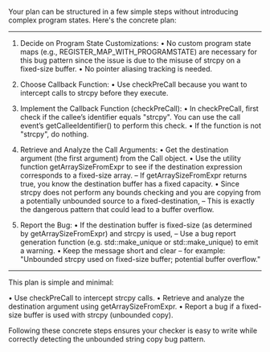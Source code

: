 Your plan can be structured in a few simple steps without introducing complex program states. Here's the concrete plan:

------------------------------------------------------------
1. Decide on Program State Customizations:
   • No custom program state maps (e.g., REGISTER_MAP_WITH_PROGRAMSTATE) are necessary for this bug pattern since the issue is due to the misuse of strcpy on a fixed-size buffer.
   • No pointer aliasing tracking is needed.

2. Choose Callback Function:
   • Use checkPreCall because you want to intercept calls to strcpy before they execute.
   
3. Implement the Callback Function (checkPreCall):
   • In checkPreCall, first check if the callee’s identifier equals "strcpy". You can use the call event’s getCalleeIdentifier() to perform this check.
   • If the function is not "strcpy", do nothing.
   
4. Retrieve and Analyze the Call Arguments:
   • Get the destination argument (the first argument) from the Call object.
   • Use the utility function getArraySizeFromExpr to see if the destination expression corresponds to a fixed-size array.
     – If getArraySizeFromExpr returns true, you know the destination buffer has a fixed capacity.
   • Since strcpy does not perform any bounds checking and you are copying from a potentially unbounded source to a fixed-destination,
     – This is exactly the dangerous pattern that could lead to a buffer overflow.
   
5. Report the Bug:
   • If the destination buffer is fixed-size (as determined by getArraySizeFromExpr) and strcpy is used,
     – Use a bug report generation function (e.g. std::make_unique<PathSensitiveBugReport> or std::make_unique<BasicBugReport>) to emit a warning.
   • Keep the message short and clear – for example: "Unbounded strcpy used on fixed-size buffer; potential buffer overflow."
   
------------------------------------------------------------
This plan is simple and minimal:

• Use checkPreCall to intercept strcpy calls.
• Retrieve and analyze the destination argument using getArraySizeFromExpr.
• Report a bug if a fixed-size buffer is used with strcpy (unbounded copy).

Following these concrete steps ensures your checker is easy to write while correctly detecting the unbounded string copy bug pattern.